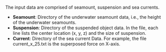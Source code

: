 The input data are comprised of seamount, suspension and sea currents.

- **Seamount**: Directory of the underwater seamount data, i.e., the height of the underwater seamounts. 
- **Suspension**: Directory of the suspended object data. In the file, each line lists the center location (x, y, z) and the size of suspension.
- **Current**:  Directory of the sea current Data. For example, the file current_x_25.txt is the superposed force on X-axis.


